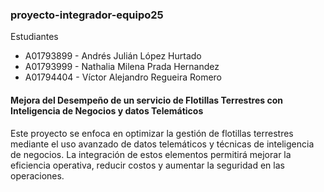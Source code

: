 ### proyecto-integrador-equipo25

Estudiantes
- A01793899 - Andrés Julián López Hurtado
- A01793999 - Nathalia Milena Prada Hernandez
- A01794404 - Víctor Alejandro Regueira Romero

#### Mejora del Desempeño de un servicio de Flotillas Terrestres con Inteligencia de Negocios y datos Telemáticos
Este proyecto se enfoca en optimizar la gestión de flotillas terrestres mediante el uso avanzado de datos telemáticos y técnicas de inteligencia de negocios. La integración de estos elementos permitirá mejorar la eficiencia operativa, reducir costos y aumentar la seguridad en las operaciones.

